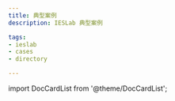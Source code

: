 ```yaml
---
title: 典型案例
description: IESLab 典型案例

tags:
- ieslab
- cases
- directory

---
```


import DocCardList from '@theme/DocCardList';

<DocCardList />